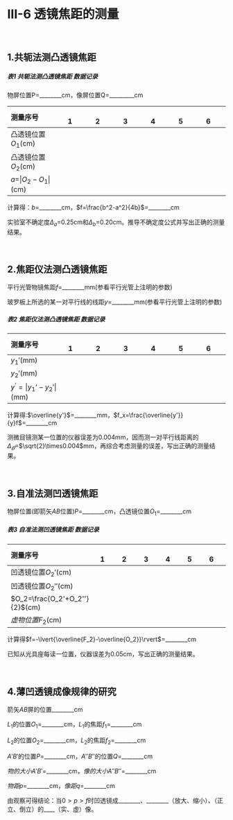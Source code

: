 # **III-6 透镜焦距的测量**

&emsp;

## **1.共轭法测凸透镜焦距**

##### 表1 共轭法测凸透镜焦距 数据记录

物屏位置P=________cm，像屏位置Q=_________cm

| 测量序号 | &emsp;&emsp;1&emsp; | &emsp;&emsp;2&emsp; | &emsp;&emsp;3&emsp; | &emsp;&emsp;4&emsp; | &emsp;&emsp;5&emsp; | &emsp;&emsp;6&emsp; |
| :--- | :---: | :---: | :---: | :---: | :---: | :---: |
| 凸透镜位置$O_1$(cm) |
| 凸透镜位置$O_2$(cm) |
| $a$=$\lvert{O_2-O_1}\rvert$(cm) |

计算得：$b$=________cm，$f=\frac{b^2-a^2}{4b}$=________cm

实验室不确定度$\Delta_a$=0.25cm和$\Delta_b$=0.20cm。推导不确定度公式并写出正确的测量结果。

&emsp;

## **2.焦距仪法测凸透镜焦距**

平行光管物镜焦距$f$=________mm(参看平行光管上注明的参数)

玻罗板上所选的某一对平行线的线距$y$=________mm(参看平行光管上注明的参数)

##### 表2 焦距仪法测凸透镜焦距 数据记录

| 测量序号 | &emsp;&emsp;1&emsp; | &emsp;&emsp;2&emsp; | &emsp;&emsp;3&emsp; | &emsp;&emsp;4&emsp; | &emsp;&emsp;5&emsp; | &emsp;&emsp;6&emsp; |
| :--- | :---: | :---: | :---: | :---: | :---: | :---: |
| $y_1'$(mm) |
| $y_2'$(mm) |
| $y^‘=\lvert{y_1‘-y_2'}\rvert$(mm) |

计算得:$\overline{y'}$=________mm，$f_x=\frac{\overline{y'}}{y}f$=________cm

测微目镜测某一位置的仪器误差为0.004mm，因而测一对平行线距离的$\Delta_𝐵$=$\sqrt{2}\times0.004$mm，再综合考虑测量的误差，写出正确的测量结果。

&emsp;

## **3.自准法测凹透镜焦距**

物屏位置(即箭矢$AB$位置)$P$=________cm，凸透镜位置$O_1$=________cm

##### 表3 自准法测凹透镜焦距 数据记录

| 测量序号 | &emsp;&emsp;1&emsp; | &emsp;&emsp;2&emsp; | &emsp;&emsp;3&emsp; | &emsp;&emsp;4&emsp; | &emsp;&emsp;5&emsp; | &emsp;&emsp;6&emsp; |
| :--- | :---: | :---: | :---: | :---: | :---: | :---: |
| 凹透镜位置$O_2'$(cm) |
| 凹透镜位置$O_2''$(cm) |
| $O_2=\frac{O_2'+O_2''}{2}$(cm) |
| $虚物位置F_2$(cm) |

计算得$f=-\lvert{\overline{F_2}-\overline{O_2}}\rvert$=________cm

已知从光具座每读一位置，仪器误差为0.05cm，写出正确的测量结果。

&emsp;

## **4.薄凹透镜成像规律的研究**

箭矢$AB$屏的位置________cm

$L_1$的位置$O_1$=________cm，$L_1$的焦距$f_1$=________cm

$L_2$的位置$O_2$=________cm，$L_2$的焦距$f_2$=________cm

$A'B'$的位置$P$=________cm，$A''B''$的位置$Q$=________cm

$物的大小A'B'$=________cm，$像的大小A''B''$=________cm

$物距p$=________cm，$像距q$=________cm

由观察可得结论：当$0>p>f$时凹透镜成________、________（放大、缩小）、（正立、倒立）的____（实、虚）像。
